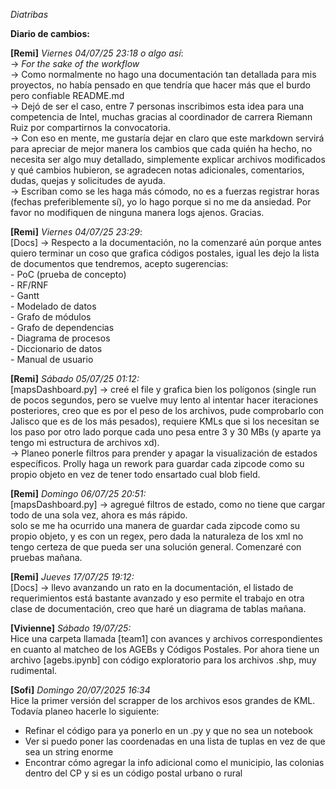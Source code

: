 *Diatribas*

**Diario de cambios:**

**[Remi]**
*Viernes 04/07/25 23:18 o algo así*:
<br>-> *For the sake of the workflow*
<br>-> Como normalmente no hago una documentación tan detallada para mis proyectos, no había pensado en que tendría que hacer más que el burdo pero confiable README.md
<br>-> Dejó de ser el caso, entre 7 personas inscribimos esta idea para una competencia de Intel, muchas gracias al coordinador de carrera Riemann Ruiz por compartirnos la convocatoria. 
<br>-> Con eso en mente, me gustaría dejar en claro que este markdown servirá para apreciar de mejor manera los cambios que cada quién ha hecho, no necesita ser algo muy detallado, simplemente explicar archivos modificados y qué cambios hubieron, se agradecen notas adicionales, comentarios, dudas, quejas y solicitudes de ayuda.
<br>-> Escriban como se les haga más cómodo, no es a fuerzas registrar horas (fechas preferiblemente sí), yo lo hago porque si no me da ansiedad. Por favor no modifiquen de ninguna manera logs ajenos. Gracias.
<br>

**[Remi]**
*Viernes 04/07/25 23:29*:
<br>[Docs] -> Respecto a la documentación, no la comenzaré aún porque antes quiero terminar un coso que grafica códigos postales, igual les dejo la lista de documentos que tendremos, acepto sugerencias:
<br> - PoC (prueba de concepto)
<br> - RF/RNF
<br> - Gantt
<br> - Modelado de datos
<br> - Grafo de módulos
<br> - Grafo de dependencias
<br> - Diagrama de procesos
<br> - Diccionario de datos
<br> - Manual de usuario

**[Remi]**
*Sábado 05/07/25 01:12:*
<br> [mapsDashboard.py] -> creé el file y grafica bien los polígonos (single run de pocos segundos, pero se vuelve muy lento al intentar hacer iteraciones posteriores, creo que es por el peso de los archivos, pude comprobarlo con Jalisco que es de los más pesados), requiere KMLs que si los necesitan se los paso por otro lado porque cada uno pesa entre 3 y 30 MBs (y aparte ya tengo mi estructura de archivos xd). 
<br> -> Planeo ponerle filtros para prender y apagar la visualización de estados específicos. Prolly haga un rework para guardar cada zipcode como su propio objeto en vez de tener todo ensartado cual blob field.

**[Remi]**
*Domingo 06/07/25 20:51:*
<br> [mapsDashboard.py] -> agregué filtros de estado, como no tiene que cargar todo de una sola vez, ahora es más rápido.
<br> solo se me ha ocurrido una manera de guardar cada zipcode como su propio objeto, y es con un regex, pero dada la naturaleza de los xml no tengo certeza de que pueda ser una solución general. Comenzaré con pruebas mañana.

**[Remi]**
*Jueves 17/07/25 19:12:*
<br> [Docs] -> llevo avanzando un rato en la documentación, el listado de requerimientos está bastante avanzado y eso permite el trabajo en otra clase de documentación, creo que haré un diagrama de tablas mañana.

**[Vivienne]**
*Sábado 19/07/25:*
<br> Hice una carpeta llamada [team1] con avances y archivos correspondientes en cuanto al matcheo de los AGEBs y Códigos Postales. Por ahora tiene un archivo [agebs.ipynb] con código exploratorio para los archivos .shp, muy rudimental.

**[Sofi]**
*Domingo 20/07/2025 16:34*
<br> Hice la primer versión del scrapper de los archivos esos grandes de KML. Todavía planeo hacerle lo siguiente: 
- Refinar el código para ya ponerlo en un .py y que no sea un notebook
- Ver si puedo poner las coordenadas en una lista de tuplas en vez de que sea un string enorme
- Encontrar cómo agregar la info adicional como el municipio, las colonias dentro del CP y si es un código postal urbano o rural
